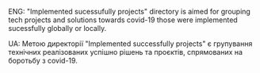 ENG: "Implemented sucessufully projects" directory is aimed for grouping tech projects and solutions towards covid-19 those were implemented sucessfully globally or locally.

UA: Метою директорії "Implemented successfully projects" є групування технічних реалізованих успішно рішень та проєктів, спрямованих на боротьбу з covid-19.
